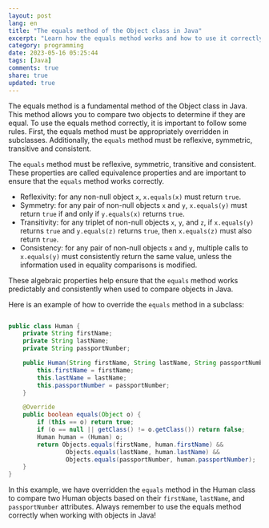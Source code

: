 ```yaml
---
layout: post
lang: en
title: "The equals method of the Object class in Java"
excerpt: "Learn how the equals method works and how to use it correctly"
category: programming
date: 2023-05-16 05:25:44
tags: [Java]
comments: true
share: true
updated: true
---
```

The equals method is a fundamental method of the Object class in Java. This method allows you to compare two objects to determine if they are equal.
To use the equals method correctly, it is important to follow some rules. First, the equals method must be appropriately overridden in subclasses. Additionally, the `equals` method must be reflexive, symmetric, transitive and consistent.

The `equals` method must be reflexive, symmetric, transitive and consistent. These properties are called equivalence properties and are important to ensure that the `equals` method works correctly.

- Reflexivity: for any non-null object `x`, `x.equals(x)` must return `true`.
- Symmetry: for any pair of non-null objects `x` and `y`, `x.equals(y)` must return `true` if and only if `y.equals(x)` returns `true`.
- Transitivity: for any triplet of non-null objects `x`, `y`, and `z`, if `x.equals(y)` returns `true` and `y.equals(z)` returns `true`, then `x.equals(z)` must also return `true`.
- Consistency: for any pair of non-null objects `x` and `y`, multiple calls to `x.equals(y)` must consistently return the same value, unless the information used in equality comparisons is modified.

These algebraic properties help ensure that the `equals` method works predictably and consistently when used to compare objects in Java.

Here is an example of how to override the `equals` method in a subclass:

```java

public class Human {
    private String firstName;
    private String lastName;
    private String passportNumber;

    public Human(String firstName, String lastName, String passportNumber) {
        this.firstName = firstName;
        this.lastName = lastName;
        this.passportNumber = passportNumber;
    }

    @Override
    public boolean equals(Object o) {
        if (this == o) return true;
        if (o == null || getClass() != o.getClass()) return false;
        Human human = (Human) o;
        return Objects.equals(firstName, human.firstName) &&
                Objects.equals(lastName, human.lastName) &&
                Objects.equals(passportNumber, human.passportNumber);
    }
}

```

In this example, we have overridden the `equals` method in the Human class to compare two Human objects based on their `firstName`, `lastName`, and `passportNumber` attributes.
Always remember to use the equals method correctly when working with objects in Java!

